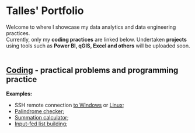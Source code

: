 # Talles' Portfolio
Welcome to where I showcase my data analytics and data engineering practices. <br>
Currently, only my <strong>coding practices</strong> are linked below. Undertaken <strong>projects</strong> using tools such as <strong>Power BI, qGIS, Excel and others</strong> will be uploaded soon.
<br>
<br>
## <a href="https://github.com/ambientals/data-coding-repository/blob/master/README.md"><strong>Coding</strong></a> - practical problems and programming practice <br>
<strong>Examples:</strong> 
<br> 
* SSH remote connection <a href="https://github.com/ambientals/data-analysis-portfolio/blob/master/example_winrm.py">to Windows</a> or <a href="https://github.com/ambientals/data-analysis-portfolio/blob/master/example_paramiko.py">Linux</a>;
* <a href="https://github.com/ambientals/data-analysis-portfolio/blob/master/func_is_palindrome.py">Palindrome checker</a>;
* <a href="https://github.com/ambientals/data-analysis-portfolio/blob/master/func_sum.py">Summation calculator</a>;
* <a href="https://github.com/ambientals/data-analysis-portfolio/blob/master/example_list_creation.py">Input-fed list building</a>; 
